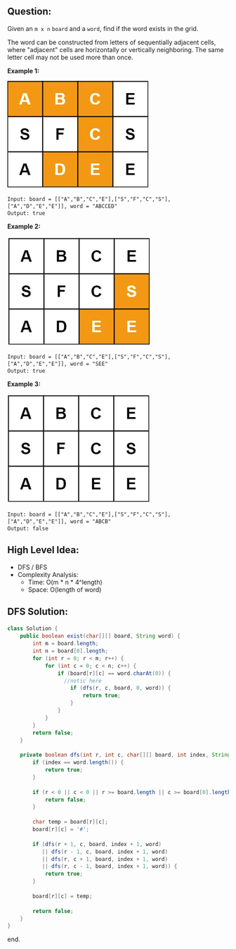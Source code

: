 ## Question:

Given an `m x n` `board` and a `word`, find if the word exists in the grid.

The word can be constructed from letters of sequentially adjacent cells, where "adjacent" cells are horizontally or vertically neighboring. The same letter cell may not be used more than once.

 

**Example 1:**

![img](image/79-1.png)

```
Input: board = [["A","B","C","E"],["S","F","C","S"],["A","D","E","E"]], word = "ABCCED"
Output: true
```

**Example 2:**

![img](image/79-2.png)

```
Input: board = [["A","B","C","E"],["S","F","C","S"],["A","D","E","E"]], word = "SEE"
Output: true
```

**Example 3:**

![img](image/79-3.png)

```
Input: board = [["A","B","C","E"],["S","F","C","S"],["A","D","E","E"]], word = "ABCB"
Output: false
```

## High Level Idea:

- DFS / BFS
- Complexity Analysis:
  - Time: O(m * n * 4^length)
  - Space: O(length of word)

## DFS **Solution:**

```java
class Solution {
    public boolean exist(char[][] board, String word) {
        int m = board.length;
        int n = board[0].length;
        for (int r = 0; r < m; r++) {
            for (int c = 0; c < n; c++) {
                if (board[r][c] == word.charAt(0)) {
                  //notic here
                    if (dfs(r, c, board, 0, word)) {
                        return true;
                    }
                }
            }
        }
        return false;
    }
    
    private boolean dfs(int r, int c, char[][] board, int index, String word) {
        if (index == word.length()) {
            return true;
        }
        
        if (r < 0 || c < 0 || r >= board.length || c >= board[0].length || board[r][c] != word.charAt(index)) {
            return false;
        }
        
        char temp = board[r][c];
        board[r][c] = '#';
        
        if (dfs(r + 1, c, board, index + 1, word)
           || dfs(r - 1, c, board, index + 1, word)
           || dfs(r, c + 1, board, index + 1, word) 
           || dfs(r, c - 1, board, index + 1, word)) {
            return true;
        }
        
        board[r][c] = temp;
        
        return false;
    }
}
```

end.